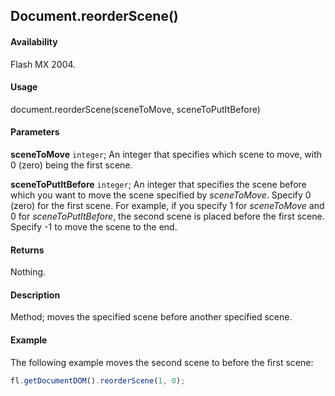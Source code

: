 ## Document.reorderScene()

#### Availability

Flash MX 2004.

#### Usage

document.reorderScene(sceneToMove, sceneToPutItBefore)

#### Parameters

**sceneToMove** `integer`; An integer that specifies which scene to move, with 0 (zero) being the first scene.

**sceneToPutItBefore** `integer`; An integer that specifies the scene before which you want to move the scene specified by *sceneToMove*. Specify 0 (zero) for the first scene. For example, if you specify 1 for *sceneToMove* and 0 for *sceneToPutItBefore*, the second scene is placed before the first scene. Specify -1 to move the scene to the end.

#### Returns

Nothing.

#### Description

Method; moves the specified scene before another specified scene.

#### Example

The following example moves the second scene to before the first scene:

```javascript
fl.getDocumentDOM().reorderScene(1, 0);
```
